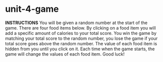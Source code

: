 # unit-4-game
****INSTRUCTIONS****
You will be given a random number at the start of the game.
There are four food items below. By clicking on a food item you will add a specific amount of calories to your total score.
You win the game by matching your total score to the random number, you lose the game if your total score goes above the random number.
The value of each food item is hidden from you until you click on it.
Each time when the game starts, the game will change the values of each food item.
Good luck!
